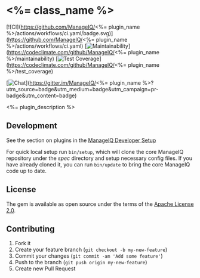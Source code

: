 # <%= class_name %>

[![CI](https://github.com/ManageIQ/<%= plugin_name %>/actions/workflows/ci.yaml/badge.svg)](https://github.com/ManageIQ/<%= plugin_name %>/actions/workflows/ci.yaml)
[![Maintainability](https://api.codeclimate.com/v1/badges/<badge_token>/maintainability)](https://codeclimate.com/github/ManageIQ/<%= plugin_name %>/maintainability)
[![Test Coverage](https://api.codeclimate.com/v1/badges/<badge_token>/test_coverage)](https://codeclimate.com/github/ManageIQ/<%= plugin_name %>/test_coverage)

[![Chat](https://badges.gitter.im/Join%20Chat.svg)](https://gitter.im/ManageIQ/<%= plugin_name %>?utm_source=badge&utm_medium=badge&utm_campaign=pr-badge&utm_content=badge)

<%= plugin_description %>

## Development

See the section on plugins in the [ManageIQ Developer Setup](http://manageiq.org/docs/guides/developer_setup/plugins)

For quick local setup run `bin/setup`, which will clone the core ManageIQ repository under the *spec* directory and setup necessary config files. If you have already cloned it, you can run `bin/update` to bring the core ManageIQ code up to date.

## License

The gem is available as open source under the terms of the [Apache License 2.0](http://www.apache.org/licenses/LICENSE-2.0).

## Contributing

1. Fork it
2. Create your feature branch (`git checkout -b my-new-feature`)
3. Commit your changes (`git commit -am 'Add some feature'`)
4. Push to the branch (`git push origin my-new-feature`)
5. Create new Pull Request
